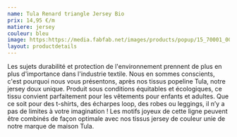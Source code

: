 ```yaml
---
name: Tula Renard triangle Jersey Bio
prix: 14,95 €/m
matiere: jersey
couleur: bleu
image: https:https://media.fabfab.net/images/products/popup/15_70001_002.jpg
layout: productdetails
---
```


Les sujets durabilité et protection de l'environnement prennent de plus en plus d'importance dans l'industrie textile. Nous en sommes conscients, c'est pourquoi nous vous présentons, après nos tissus popeline Tula, notre jersey doux unique. Produit sous conditions équitables et écologiques, ce tissu convient parfaitement pour les vêtements pour enfants et adultes. Que ce soit pour des t-shirts, des écharpes loop, des robes ou leggings, il n’y a pas de limites à votre imagination ! Les motifs joyeux de cette ligne peuvent être combinés de façon optimale avec nos tissus jersey de couleur unie de notre marque de maison Tula.


